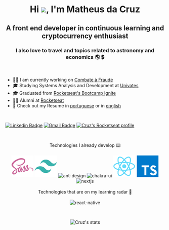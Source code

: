 <h1 align="center">Hi <img src="https://raw.githubusercontent.com/kaueMarques/kaueMarques/master/hi.gif" width="30px">, I'm Matheus da Cruz</h1>
<h2 align="center">A front end developer in continuous learning and cryptocurrency enthusiast</h2>
<h3 align="center">I also love to travel and topics related to astronomy and economics 🌎 💲</h3>

<br>

- 👨‍💻 I am currently working on [Combate à Fraude](https://github.com/combateafraude)
- 🎓 Studying Systems Analysis and Development at [Univates](https://www.univates.br/)
- 🎓 Graduated from [Rocketseat's Bootcamp Ignite](https://drive.google.com/file/d/1spRIoobb3GCRFCL1iySDFACW8moqpp0W/view?usp=sharing)
- 👨‍🚀 Alumni at [Rocketseat](https://app.rocketseat.com.br/)
- 📝 Check out my Resume in [portuguese](https://drive.google.com/file/d/1S42HWk63MbdHAW0jQBJGS9EwBvBioGy2/view?usp=sharing) or in [english](https://drive.google.com/file/d/1lMRDzprxgvRTHzh70PPyHihNiBJS8738/view?usp=sharing)
<br>

[![Linkedin Badge](https://img.shields.io/badge/-Matheus%20Cruz-3000cc?style=flat-square&logo=Linkedin&logoColor=white&link=https://www.linkedin.com/in/matheus-cruz-frontend/)](https://www.linkedin.com/in/matheus-cruz-frontend/) 
[![Gmail Badge](https://img.shields.io/badge/-matheuswachcruz@gmail.com-3000cc?style=flat-square&logo=Gmail&logoColor=white&link=mailto:matheuswachcruz@gmail.com)](mailto:matheuswachcruz@gmail.com)
<a href="https://app.rocketseat.com.br/me/matheus-da-cruz-frontend">
    <img src="https://img.shields.io/badge/-Rocketseat-3000cc?style=flat-square&logoColor=white&color=3000cc&link=https://app.rocketseat.com.br/me/matheus-wachholtz-da-cruz" alt="Cruz's Rocketseat profile" />
</a>

<br>

<p align="center">
Technologies I already develop ⌨️
  <br>
  <br>
<img src="https://github.com/devicons/devicon/blob/master/icons/sass/sass-original.svg" alt="Sass" width="70" height="70"/>
<img src="https://github.com/devicons/devicon/blob/master/icons/tailwindcss/tailwindcss-plain.svg" alt="tailwindcss" width="70" height="70"/>
<img src="https://gw.alipayobjects.com/zos/rmsportal/rlpTLlbMzTNYuZGGCVYM.png" alt="ant-design" width="70" height="70"/>
<img src="https://avatars.githubusercontent.com/u/54212428?s=280&v=4" alt="chakra-ui" width="70" height="70"/>
<img src="https://github.com/devicons/devicon/blob/master/icons/react/react-original.svg" alt="reactjs" width="70" height="70"/>
<img src="https://github.com/devicons/devicon/blob/master/icons/typescript/typescript-original.svg" alt="typescript" width="70" height="70"/>
<img src="https://www.drupal.org/files/project-images/nextjs-drupal.jpg" alt="nextjs" width="70" height="70"/>
  <br>
  <br>
  Technologies that are on my learning radar 🔎
  <br>
  <br>
<img src="https://camo.githubusercontent.com/13a26da4d86b39347b80d6dab381b67c7aa65768ca113786414c0e8b5cc18773/68747470733a2f2f6d6175726963696f6d696b756c736b692e6769746875622e696f2f696d672f6c6f676f732f72656163746e61746976652e706e67" alt="react-native" width="80" height="80"/>
  <br>
</p>
<br>

<p align="center">
  <span>
    <img src="https://github-readme-stats.vercel.app/api?username=mathwcruz&show_icons=true&theme=dracula" alt="Cruz's stats" height=180 />
  </span>
</p>
